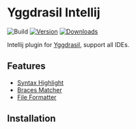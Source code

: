# Yggdrasil Intellij


![Build](https://github.com/voml/voml-intellij/workflows/Build/badge.svg)
[![Version](https://img.shields.io/jetbrains/plugin/v/PLUGIN_ID.svg)](https://plugins.jetbrains.com/plugin/PLUGIN_ID)
[![Downloads](https://img.shields.io/jetbrains/plugin/d/PLUGIN_ID.svg)](https://plugins.jetbrains.com/plugin/PLUGIN_ID)

<!-- Plugin description -->

Intellij plugin for [Yggdrasil](https://github.com/ygg-lang/project-yggdrasil), support all IDEs.

## Features
- [Syntax Highlight]()
- [Braces Matcher]()
- [File Formatter]()

<!-- Plugin description end -->

## Installation

